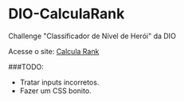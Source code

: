 # DIO-CalculaRank
Challenge "Classificador de Nível de Herói" da DIO

Acesse o site: [Calcula Rank](https://gglarangeira.github.io/DIO-CalculaRank/)


###TODO:
- Tratar inputs incorretos.
- Fazer um CSS bonito.
